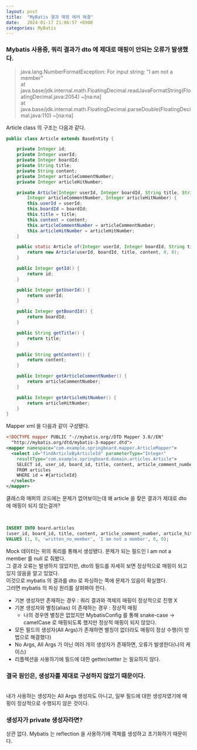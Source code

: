 ```yaml
---
layout: post
title:  "MyBatis 결과 매핑 에러 해결"
date:   2024-01-17 21:06:57 +0900
categories: MyBatis
---
```


### Mybatis 사용중, 쿼리 결과가 dto 에 제대로 매핑이 안되는 오류가 발생했다.

> java.lang.NumberFormatException: For input string: "I am not a member"
> <br> at java.base/jdk.internal.math.FloatingDecimal.readJavaFormatString(FloatingDecimal.java:2054) ~[na:na]
> <br> at java.base/jdk.internal.math.FloatingDecimal.parseDouble(FloatingDecimal.java:110) ~[na:na]

Article class 의 구조는 다음과 같다.

```java
public class Article extends BaseEntity {

    private Integer id;
    private Integer userId;
    private Integer boardId;
    private String title;
    private String content;
    private Integer articleCommentNumber;
    private Integer articleHitNumber;

    private Article(Integer userId, Integer boardId, String title, String content,
        Integer articleCommentNumber, Integer articleHitNumber) {
        this.userId = userId;
        this.boardId = boardId;
        this.title = title;
        this.content = content;
        this.articleCommentNumber = articleCommentNumber;
        this.articleHitNumber = articleHitNumber;
    }

    public static Article of(Integer userId, Integer boardId, String title, String content) {
        return new Article(userId, boardId, title, content, 0, 0);
    }

    public Integer getId() {
        return id;
    }

    public Integer getUserId() {
        return userId;
    }

    public Integer getBoardId() {
        return boardId;
    }

    public String getTitle() {
        return title;
    }

    public String getContent() {
        return content;
    }

    public Integer getArticleCommentNumber() {
        return articleCommentNumber;
    }

    public Integer getArticleHitNumber() {
        return articleHitNumber;
    }
}
```

Mapper xml 을 다음과 같이 구성됐다.

```xml
<!DOCTYPE mapper PUBLIC "-//mybatis.org//DTD Mapper 3.0//EN"
  "http://mybatis.org/dtd/mybatis-3-mapper.dtd">
<mapper namespace="com.example.springboard.mapper.ArticleMapper">
  <select id="findArticleByArticleId" parameterType="Integer"
    resultType="com.example.springboard.domain.articles.Article">
    SELECT id, user_id, board_id, title, content, article_comment_number, article_hit_number
    FROM articles
    WHERE id = #{articleId}
  </select>
</mapper>
```

클래스와 매퍼의 코드에는 문제가 없어보이는데 왜 article 을 찾은 결과가 제대로 dto 에 매핑이 되지 않는걸까?

<br>

```sql
INSERT INTO board.articles
(user_id, board_id, title, content, article_comment_number, article_hit_number)
VALUES (1, 0, 'written_no_member', 'I am not a member', 0, 0);
```

Mock 데이터는 위의 쿼리를 통해서 생성됐다. 문제가 되는 필드인 I am not a member 를 null 로 줘봤다.
<br>
그 결과 오류는 발생하지 않았지만, dto의 필드를 자세히 보면 정상적으로 매핑이 되고 있지 않음을 알고 있었다.
<br>
이것으로 mybatis 의 결과를 dto 로 파싱하는 쪽에 문제가 있음이 확실했다.
<br>
그러면 mybatis 의 파싱 원리를 살펴봐야 한다.
- 기본 생성자만 존재하는 경우 : 쿼리 결과와 객체의 매핑이 정상적으로 진행 X
- 기본 생성자와 별칭(alias) 이 존재하는 경우 : 정상적 매핑
  - 나의 경우엔 별칭은 없었지만 MybatisConfig 를 통해 snake-case -> camelCase 로 매핑되도록 했지만 정상적 매핑이 되지 않았다.
- 모든 필드의 생성자(All Args)가 존재하면 별칭이 없더라도 매핑이 정상 수행(이 방법으로 해결했다)
- No Args, All Args 가 아닌 여러 개의 생성자가 존재하면, 오류가 발생한다(나의 케이스)
- 리플렉션을 사용하기에 필드에 대한 getter/setter 는 필요하지 않다.

### 결국 원인은, 생성자를 제대로 구성하지 않았기 때문이다.
<br>
내가 사용하는 생성자는 All Args 생성자도 아니고, 일부 필드에 대한 생성자였기에 매핑이 정상적으로 수행되지 않은 것이다.

### 생성자가 private 생성자라면?
상관 없다. Mybatis 는 reflection 을 사용하기에 객체를 생성하고 초기화하기 때문이다.
